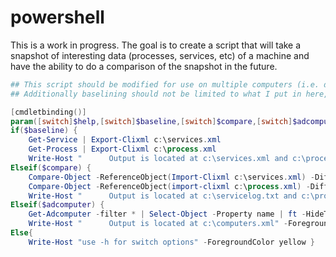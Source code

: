# powershell
This is a work in progress. The goal is to create a script that will take a snapshot of interesting data (processes, services, etc) of a machine and have the ability to do a comparison of the snapshot in the future. 

```powershell
## This script should be modified for use on multiple computers (i.e. define a variable ($computers with all computer names), foreach($computer in $computers), Invoke-Command -computername $computer script-block{ }
## Additionally baselining should not be limited to what I put in here, it should be tailored and intel driven

[cmdletbinding()]
param([switch]$help,[switch]$baseline,[switch]$compare,[switch]$adcomputer)
if($baseline) {
    Get-Service | Export-Clixml c:\services.xml
    Get-Process | Export-Clixml c:\process.xml
    Write-Host "      Output is located at c:\services.xml and c:\process.xml" -ForegroundColor Green}
Elseif($compare) {
    Compare-Object -ReferenceObject(Import-Clixml c:\services.xml) -DifferenceObject(get-service) -Property name, status | Out-File c:\servicelog.txt
    Compare-Object -ReferenceObject(import-clixml c:\process.xml) -DifferenceObject(get-process) -Property name | Out-file c:\processlog.txt
    Write-Host "      Output is located at c:\servicelog.txt and c:\processlog.txt" -ForegroundColor Green}
Elseif($adcomputer) {
    Get-Adcomputer -filter * | Select-Object -Property name | ft -HideTableHeaders | Export-Clixml c:\computers.xml
    Write-Host "      Output is located at c:\computers.xml" -ForegroundColor Green}
Else{
    Write-Host "use -h for switch options" -ForegroundColor yellow }
```
